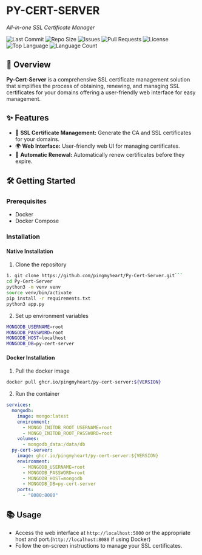 # PY-CERT-SERVER

*All-in-one SSL Certificate Manager*

![Last Commit](https://img.shields.io/github/last-commit/pingmyheart/Py-Cert-Server)
![Repo Size](https://img.shields.io/github/repo-size/pingmyheart/Py-Cert-Server)
![Issues](https://img.shields.io/github/issues/pingmyheart/Py-Cert-Server)
![Pull Requests](https://img.shields.io/github/issues-pr/pingmyheart/Py-Cert-Server)
![License](https://img.shields.io/github/license/pingmyheart/Py-Cert-Server)
![Top Language](https://img.shields.io/github/languages/top/pingmyheart/Py-Cert-Server)
![Language Count](https://img.shields.io/github/languages/count/pingmyheart/Py-Cert-Server)

## 🚀 Overview

**Py-Cert-Server** is a comprehensive SSL certificate management solution that simplifies the process of obtaining,
renewing, and managing SSL certificates for your domains offering a user-friendly web interface for easy management.

## ✨ Features

- 🔐 **SSL Certificate Management:** Generate the CA and SSL certificates for your domains.
- 🌍 **Web Interface:** User-friendly web UI for managing certificates.
- 🔄 **Automatic Renewal:** Automatically renew certificates before they expire.

## 🛠️ Getting Started

### Prerequisites

- Docker
- Docker Compose

### Installation

#### Native Installation

1. Clone the repository

```bash
1. git clone https://github.com/pingmyheart/Py-Cert-Server.git```
cd Py-Cert-Server
python3 -m venv venv
source venv/bin/activate
pip install -r requirements.txt
python3 app.py
```

2. Set up environment variables

```bash
MONGODB_USERNAME=root
MONGODB_PASSWORD=root
MONGODB_HOST=localhost
MONGODB_DB=py-cert-server
```

#### Docker Installation

1. Pull the docker image

```bash
docker pull ghcr.io/pingmyheart/py-cert-server:${VERSION}
```

2. Run the container

```yaml
services:
  mongodb:
    image: mongo:latest
    environment:
      - MONGO_INITDB_ROOT_USERNAME=root
      - MONGO_INITDB_ROOT_PASSWORD=root
    volumes:
      - mongodb_data:/data/db
  py-cert-server:
    image: ghcr.io/pingmyheart/py-cert-server:${VERSION}
    environment:
      - MONGODB_USERNAME=root
      - MONGODB_PASSWORD=root
      - MONGODB_HOST=mongodb
      - MONGODB_DB=py-cert-server
    ports:
      - "8080:8080"
```

## 📚 Usage

- Access the web interface at `http://localhost:5000` or the appropriate host and port.(`http://localhost:8080` if using
  Docker)
- Follow the on-screen instructions to manage your SSL certificates.